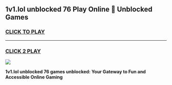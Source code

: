 
## 1v1.lol unblocked 76 Play Online 👋 Unblocked Games
<h3>
<a href="https://premium.freeplayer.one?title=1v1.lol_unblocked_76&ref=19F">CLICK TO PLAY</a></h3>
<hr>

<h3>
<a href="https://premium.freeplayer.one?title=1v1.lol_unblocked_76&ref=19F">CLICK 2 PLAY</a>
  
</h3>

<a href="https://premium.freeplayer.one?title=1v1.lol_unblocked_76&ref=19F"><img src="https://clearcache.store/games.png"></a>


**1v1.lol unblocked 76 games unblocked: Your Gateway to Fun and Accessible Online Gaming**
